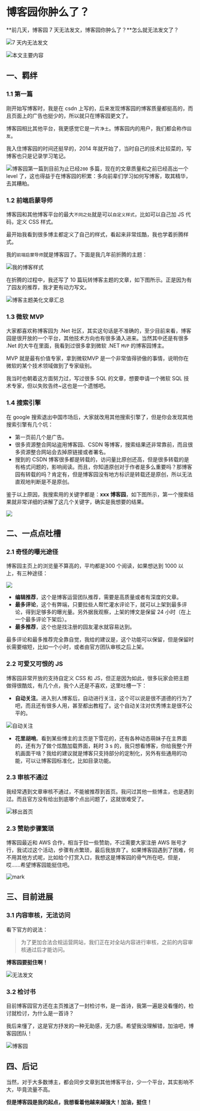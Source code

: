 # 博客园你肿么了？

**前几天，博客园 7 天无法发文，博客园你肿么了？**怎么就无法发文了？

![7 天内无法发文](http://cdn.jayh.club/uPic/image-20210401171246535.png)

![本文主要内容](http://cdn.jayh.club/blog/20210402/171133896.png)

## 一、羁绊

### 1.1 第一篇

刚开始写博客时，我是在 csdn 上写的，后来发现博客园的博客质量都挺高的，而且页面上的广告也挺少的，所以就只在博客园更文了。

博客园相比其他平台，我更感觉它是一片`净土`。博客园内的用户，我们都会称作`园友`。

我入住博客园的时间还挺早的，2014 年就开始了，当时自己的技术比较菜的，写博客也只是记录学习笔记。

![博客园第一篇](http://cdn.jayh.club/uPic/image-20210402121651516.png)到目前为止已经`200` 多篇，现在的文章质量和之前已经高出一个 level 了，这也得益于在博客园的积累：多向前辈们学习如何写博客，取其精华，去其糟粕。

### 1.2 前端启蒙导师

博客园和其他博客平台的最大`不同之处`就是可以`自定义样式`，比如可以自己加 JS 代码，定义 CSS 样式。

最开始我看到很多博主都定义了自己的样式，看起来非常炫酷，我也学着折腾样式。

我的`前端启蒙导师`就是博客园了。下面是我几年前折腾的主题：

![我的博客样式](http://cdn.jayh.club/uPic/image-20210402122847547.png)

在折腾的过程中，我还写了 10 篇玩转博客主题的文章，如下图所示。正是因为有了园友的推荐，我才更有动力写文。

![博客主题美化文章汇总](http://cdn.jayh.club/uPic/image-20210402124223339.png)

### 1.3 微软 MVP

大家都喜欢称博客园为 .Net 社区，其实这句话是不准确的，至少目前来看，博客园是很开放的一个平台，其他技术方向也有很多涌入进来。当然其中还是有很多 .Net 的大牛在里面，我看到过很多拿到微软 .NET `MVP` 的博客园博主。

MVP 就是最有价值专家，拿到微软MVP 是一个非常值得骄傲的事情，说明你在微软的某个技术领域做到了专家级别。

我当时也朝着这方面努力过，写过很多 SQL 的文章，想要申请一个微软 SQL 技术专家，但以失败告终~这也是一个遗憾吧。

### 1.4 搜索引擎

在 google 搜索退出中国市场后，大家就改用其他搜索引擎了，但是你会发现其他搜索引擎有几个坑：

- 第一页前几个是广告。
- 很多资源整合网站盗用博客园、CSDN 等博客，搜索结果还非常靠前，而且很多资源整合网站会去掉原链接或者署名。
- 搜到的 CSDN 博客很多都是转载的，访问量比原创还高，但是很多转载的是有格式问题的，影响阅读。而且，你知道原创对于作者是多么重要吗？那博客园有转载的吗？肯定有，但是博客园没有地方标识是转载还是原创，所以无法直观地判断是不是原创。

鉴于以上原因，我搜索用的关键字都是：**xxx 博客园**，如下图所示，第一个搜索结果就非常详细的讲解了这几个关键字，确实是我想要的结果。

![](http://cdn.jayh.club/blog/20210402/170312484.png)

## 二、一点点吐槽

### 2.1 奇怪的曝光途径

博客园主页上的浏览量不算高的，平均都是300 个阅读，如果想达到 1000 以上，有三种途径：

![](http://cdn.jayh.club/blog/20210402/162622185.png)

- **编辑推荐**，这个是博客运营团队推荐，需要是高质量或者有深度的文章。
- **最多评论**，这个有弊端，只要拉些人帮忙灌水评论下，就可以上架到最多评论，得到足够多的曝光量。另外据我观察，上架的博文是保留 24 小时（在上一个最多评论下架后）。
- **最多推荐**，这个也是找注册的园友灌水就容易达到。

最多评论和最多推荐完全靠自觉，我给的建议是，这个功能可以保留，但是保留时长需要缩短，比如一个小时，或者由官方团队审核之后上架。

### 2.2 可爱又可恨的 JS

博客园非常开放的支持自定义 CSS 和 JS，但正是因为如此，很多玩家会把主题做得很酷炫，有几个点，我个人还是不喜欢，这里吐槽一下：

- **自动关注**。进入别人博客后，自动进行关注，这个可以说是很不道德的行为了吧，而且还有很多人用，甚至都出教程了。这个自动关注对优秀博主是很不公平的。

![自动关注](http://cdn.jayh.club/blog/20210402/170153305.png)

- **花里胡哨**。看到某些博主的主页是下雪花的，还有各种动态萌妹子在主界面的，还有为了做个炫酷加载界面，耗时 3 s 的，我只想看博客，你给我整个开机画面干啥？我给的建议就是博客只支持部分的定制化，另外有些通用的功能，可以让博客园标准化，比如目录功能。

### 2.3 审核不通过

我经常遇到文章审核不通过，不能被推荐到首页。我问过其他一些博主，也是遇到过。而且官方没有给出到底哪个点出问题了，这就很难受了。

![移出首页](http://cdn.jayh.club/blog/20210402/163819368.png)

### 2.3 赞助步骤繁琐

博客园最近和 AWS 合作，相当于拉一些赞助，不过需要大家注册 AWS 账号才行，我试过这个活动，步骤有点繁琐，最后我放弃了。如果博客园遇到了困难，何不用其他方式呢，比如给个打赏入口，我想这是博客园的骨气所在吧，但是，哎......希望博客园能挺住吧。

![mark](http://cdn.jayh.club/blog/20210402/164342262.png)

## 三、目前进展

### 3.1 内容审核，无法访问

看下官方的说法：

> 为了更加合法合规运营网站，我们正在对全站内容进行审核，之前的内容审核通过后才能访问。

**博客园要挺住啊！**

![无法发文](http://cdn.jayh.club/uPic/image-20210401171403956.png)

### 3.2 检讨书

目前博客园官方还在主页推送了一封检讨书，是一首诗，我第一遍是没看懂的，检讨就检讨，为什么是一首诗？

我后来懂了，这是官方抒发的一种无助感，无力感。希望我没理解错，加油吧，博客园团队！

![博客园](http://cdn.jayh.club/uPic/image-20210401170809817.png)

## 四、后记

当然，对于大多数博主，都会同步文章到其他博客平台，少一个平台，其实影响不大，毕竟流量不高。

**但是博客园是我的起点，我想看着他越来越强大！加油，挺住！**